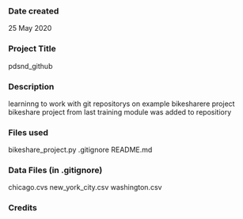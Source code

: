### Date created
25 May 2020

### Project Title
pdsnd_github

### Description
learninng to work with git repositorys on example bikesharere project
bikeshare project from last training module was added to repositiory


### Files used
bikeshare_project.py
.gitignore
README.md

### Data Files (in .gitignore)
chicago.cvs
new_york_city.csv
washington.csv


### Credits
